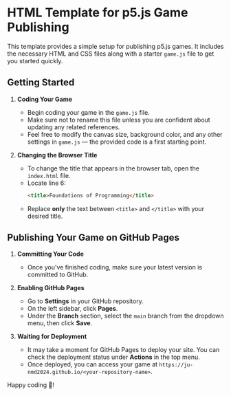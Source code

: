 # HTML Template for p5.js Game Publishing

This template provides a simple setup for publishing p5.js games. It includes the necessary HTML and CSS files along with a starter `game.js` file to get you started quickly.

## Getting Started

1. **Coding Your Game**

   - Begin coding your game in the `game.js` file.
   - Make sure not to rename this file unless you are confident about updating any related references.
   - Feel free to modify the canvas size, background color, and any other settings in `game.js` — the provided code is a first starting point.

2. **Changing the Browser Title**

   - To change the title that appears in the browser tab, open the `index.html` file.
   - Locate line 6:
     ```html
     <title>Foundations of Programming</title>
     ```
   - Replace **only** the text between `<title>` and `</title>` with your desired title.

## Publishing Your Game on GitHub Pages

1. **Committing Your Code**

   - Once you've finished coding, make sure your latest version is committed to GitHub.

2. **Enabling GitHub Pages**

   - Go to **Settings** in your GitHub repository.
   - On the left sidebar, click **Pages**.
   - Under the **Branch** section, select the `main` branch from the dropdown menu, then click **Save**.

3. **Waiting for Deployment**
   - It may take a moment for GitHub Pages to deploy your site. You can check the deployment status under **Actions** in the top menu.
   - Once deployed, you can access your game at `https://ju-nmd2024.github.io/<your-repository-name>`.

Happy coding 🐹!
